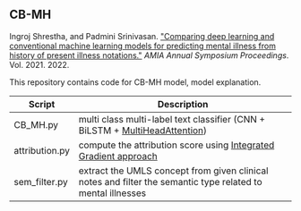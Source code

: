 ## CB-MH

Ingroj Shrestha, and Padmini Srinivasan. ["Comparing deep learning and conventional machine learning models for predicting mental illness from history of present illness notations."](https://pubmed.ncbi.nlm.nih.gov/35308915/) *AMIA Annual Symposium Proceedings*. Vol. 2021. 2022.

This repository contains code for CB-MH model, model explanation.

|Script|Description|
| ------------- | ------------- |
| CB_MH.py | multi class multi-label text classifier (CNN + BiLSTM + [MultiHeadAttention](https://arxiv.org/abs/1706.03762)) |
| attribution.py | compute the attribution score using [Integrated Gradient approach](https://arxiv.org/abs/1703.01365)|
| sem_filter.py | extract the UMLS concept from given clinical notes and filter the semantic type related to mental illnesses |
